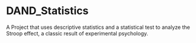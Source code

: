 # DAND_Statistics
A Project that uses descriptive statistics and a statistical test to analyze the Stroop effect, a classic result of experimental psychology.
